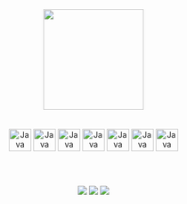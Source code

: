 <div style="display: inline_block" align="center">
<!-- <img height="180em" align="center" src="https://github-readme-stats.vercel.app/api?username=cironeto&show_icons=true&theme=dracula&include_all_commits=true&count_private=true"/> -->
<img height="180em" align="center" src="https://github-readme-stats.vercel.app/api/top-langs/?username=cironeto&layout=compact&langs_count=7&theme=dracula"/>
</div>

<br>
<div style="display: inline_block" align="center"><br>
<img align="center" alt="Java" height="40 width="40" src="https://cdn.jsdelivr.net/gh/devicons/devicon/icons/java/java-original.svg">
<img align="center" alt="Java" height="40 width="40" src="https://cdn.jsdelivr.net/gh/devicons/devicon/icons/spring/spring-original.svg">
<!-- <img align="center" alt="Java" height="40 width="40" src="https://cdn.jsdelivr.net/gh/devicons/devicon/icons/mysql/mysql-original.svg">-->
<img align="center" alt="Java" height="40 width="40" src="https://cdn.jsdelivr.net/gh/devicons/devicon/icons/git/git-original.svg">
<img align="center" alt="Java" height="40 width="40" src="https://cdn.jsdelivr.net/gh/devicons/devicon/icons/docker/docker-original.svg">
<img align="center" alt="Java" height="40 width="40" src="https://cdn.jsdelivr.net/gh/devicons/devicon/icons/html5/html5-original.svg">
<img align="center" alt="Java" height="40 width="40" src="https://cdn.jsdelivr.net/gh/devicons/devicon/icons/css3/css3-original.svg">
<img align="center" alt="Java" height="40 width="40" src="https://cdn.jsdelivr.net/gh/devicons/devicon/icons/javascript/javascript-original.svg">
</div>

<br><br>

<div style="display: inline_block" align="center"> 
<a href="https://api.whatsapp.com/send?phone=5519992582741" target="_blank"><img src="https://img.shields.io/badge/WhatsApp-25D366?style=for-the-badge&logo=whatsapp&logoColor=white" target="_blank"></a> 
<a href="https://www.linkedin.com/in/cironeto/" target="_blank"><img src="https://img.shields.io/badge/-LinkedIn-%230077B5?style=for-the-badge&logo=linkedin&logoColor=white" target="_blank"></a> 
<a href = "mailto:ciro.neto16@gmail.com"><img src="https://img.shields.io/badge/-Gmail-%23333?style=for-the-badge&logo=gmail&logoColor=white" target="_blank"></a>
</div>


